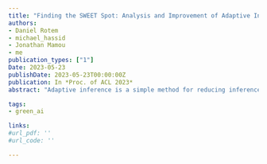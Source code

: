 ```yaml
---
title: "Finding the SWEET Spot: Analysis and Improvement of Adaptive Inference in Low Resource Settings"
authors:
- Daniel Rotem
- michael_hassid
- Jonathan Mamou
- me
publication_types: ["1"]
Date: 2023-05-23
publishDate: 2023-05-23T00:00:00Z
publication: In *Proc. of ACL 2023*
abstract: "Adaptive inference is a simple method for reducing inference costs. The method works by maintaining multiple classifiers of different capacities, and allocating resources to each test instance according to its difficulty. In this work, we compare the two main approaches for adaptive inference, Early-Exit and Multi-Model, when training data is limited. First, we observe that for models with the same architecture and size, individual Multi-Model classifiers outperform their Early-Exit counterparts by an average of 2.3%. We show that this gap is caused by Early-Exit classifiers sharing model parameters during training, resulting in conflicting gradient updates of model weights. We find that despite this gap, Early-Exit still provides a better speed-accuracy trade-off due to the overhead of the Multi-Model approach. To address these issues, we propose SWEET (Separating Weights for Early-Exit Transformers) an Early-Exit fine-tuning method that assigns each classifier its own set of unique model weights, not updated by other classifiers. We compare SWEET's speed-accuracy curve to standard Early-Exit and Multi-Model baselines and find that it outperforms both methods at fast speeds while maintaining comparable scores to Early-Exit at slow speeds. Moreover, SWEET individual classifiers outperform Early-Exit ones by 1.1% on average. SWEET enjoys the benefits of both methods, paving the way for further reduction of inference costs in NLP."

tags:
- green_ai

links:
#url_pdf: ''
#url_code: ''

---
```

